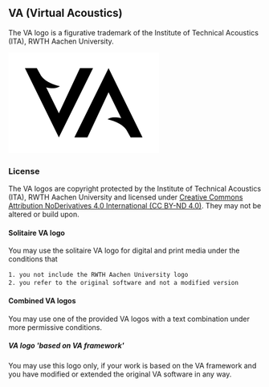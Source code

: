 ## VA (Virtual Acoustics)

The VA logo is a figurative trademark of the Institute of Technical Acoustics (ITA), RWTH Aachen University.

![alt text](VA_logo_solitaire_bt_300x200.png "Official solitaire VA (Virtual Acoustics) logo, black & transparent")


### License

The VA logos are copyright protected by the Institute of Technical Acoustics (ITA), RWTH Aachen University and licensed under [Creative Commons Attribution NoDerivatives 4.0 International (CC BY-ND 4.0)](https://creativecommons.org/licenses/by-nd/4.0/legalcode). They may not be altered or build upon.


#### Solitaire VA logo

You may use the solitaire VA logo for digital and print media under the conditions that

	1. you not include the RWTH Aachen University logo
	2. you refer to the original software and not a modified version


#### Combined VA logos

You may use one of the provided VA logos with a text combination under more permissive conditions.


##### VA logo 'based on VA framework'

You may use this logo only, if your work is based on the VA framework and you have modified or extended the original VA software in any way.
